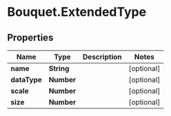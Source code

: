 # Bouquet.ExtendedType

## Properties
Name | Type | Description | Notes
------------ | ------------- | ------------- | -------------
**name** | **String** |  | [optional] 
**dataType** | **Number** |  | [optional] 
**scale** | **Number** |  | [optional] 
**size** | **Number** |  | [optional] 


